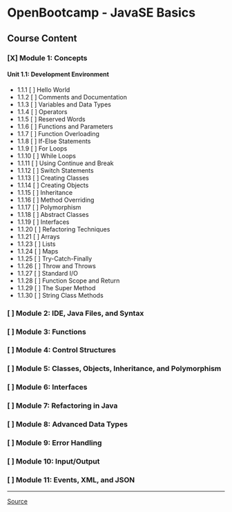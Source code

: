 # OpenBootcamp - JavaSE Basics  
## Course Content
  
### [X] Module 1: Concepts  
  
  #### Unit 1.1: Development Environment  
  - 1.1.1 [ ]  Hello World  
  - 1.1.2 [ ]  Comments and Documentation  
  - 1.1.3 [ ]  Variables and Data Types  
  - 1.1.4 [ ]  Operators  
  - 1.1.5 [ ]  Reserved Words  
  - 1.1.6 [ ]  Functions and Parameters  
  - 1.1.7 [ ]  Function Overloading  
  - 1.1.8 [ ]  If-Else Statements  
  - 1.1.9 [ ]  For Loops  
  - 1.1.10 [ ]  While Loops  
  - 1.1.11 [ ]  Using Continue and Break  
  - 1.1.12 [ ]  Switch Statements  
  - 1.1.13 [ ]  Creating Classes  
  - 1.1.14 [ ]  Creating Objects  
  - 1.1.15 [ ]  Inheritance  
  - 1.1.16 [ ]  Method Overriding  
  - 1.1.17 [ ]  Polymorphism  
  - 1.1.18 [ ]  Abstract Classes 
  - 1.1.19 [ ]  Interfaces  
  - 1.1.20 [ ]  Refactoring Techniques  
  - 1.1.21 [ ]  Arrays  
  - 1.1.23 [ ]  Lists  
  - 1.1.24 [ ]  Maps  
  - 1.1.25 [ ]  Try-Catch-Finally  
  - 1.1.26 [ ]  Throw and Throws 
  - 1.1.27 [ ]  Standard I/O  
  - 1.1.28 [ ]  Function Scope and Return  
  - 1.1.29 [ ]  The Super Method  
  - 1.1.30 [ ]  String Class Methods  
  
###  [ ]  Module 2: IDE, Java Files, and Syntax  
  
###  [ ]  Module 3: Functions  
  
###  [ ]  Module 4: Control Structures  
  
###  [ ]  Module 5: Classes, Objects, Inheritance, and Polymorphism  
  
###  [ ]  Module 6: Interfaces  
  
###  [ ]  Module 7: Refactoring in Java  
  
###  [ ]  Module 8: Advanced Data Types  
  
###  [ ]  Module 9: Error Handling  
  
###  [ ]  Module 10: Input/Output  
  
###  [ ]  Module 11: Events, XML, and JSON  
***
[Source](https://www.youtube.com/watch?v=08f8_eHrarU&list=PLkVpKYNT_U9cD2VjlxgCsLzGCItSB9WUX&index=1)
